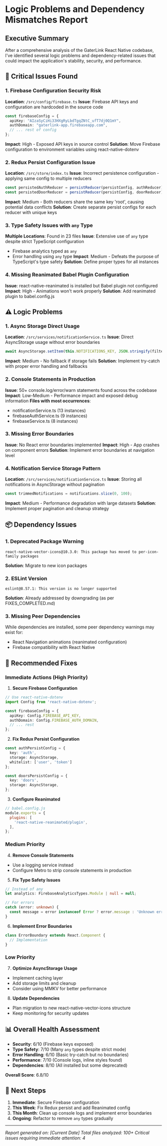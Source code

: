 # Logic Problems and Dependency Mismatches Report

## Executive Summary

After a comprehensive analysis of the GaterLink React Native codebase, I've identified several logic problems and dependency-related issues that could impact the application's stability, security, and performance.

## 🚨 Critical Issues Found

### 1. **Firebase Configuration Security Risk**
**Location**: `/src/config/firebase.ts`
**Issue**: Firebase API keys and configuration are hardcoded in the source code
```typescript
const firebaseConfig = {
  apiKey: "AIzaSyCiHi33HXgRyLbdTgqZNtC_ufT7dj0Q1mY",
  authDomain: "gaterlink-app.firebaseapp.com",
  // ... rest of config
};
```
**Impact**: High - Exposed API keys in source control
**Solution**: Move Firebase configuration to environment variables using react-native-dotenv

### 2. **Redux Persist Configuration Issue**
**Location**: `/src/store/index.ts`
**Issue**: Incorrect persistence configuration - applying same config to multiple reducers
```typescript
const persistedAuthReducer = persistReducer(persistConfig, authReducer);
const persistedDoorReducer = persistReducer(persistConfig, doorReducer);
```
**Impact**: Medium - Both reducers share the same key 'root', causing potential data conflicts
**Solution**: Create separate persist configs for each reducer with unique keys

### 3. **Type Safety Issues with `any` Type**
**Multiple Locations**: Found in 23 files
**Issue**: Extensive use of `any` type despite strict TypeScript configuration
- Firebase analytics typed as `any`
- Error handling using `any` type
**Impact**: Medium - Defeats the purpose of TypeScript's type safety
**Solution**: Define proper types for all instances

### 4. **Missing Reanimated Babel Plugin Configuration**
**Issue**: react-native-reanimated is installed but Babel plugin not configured
**Impact**: High - Animations won't work properly
**Solution**: Add reanimated plugin to babel.config.js

## ⚠️ Logic Problems

### 1. **Async Storage Direct Usage**
**Location**: `/src/services/notificationService.ts`
**Issue**: Direct AsyncStorage usage without error boundaries
```typescript
await AsyncStorage.setItem(this.NOTIFICATIONS_KEY, JSON.stringify(filteredNotifications));
```
**Impact**: Medium - No fallback if storage fails
**Solution**: Implement try-catch with proper error handling and fallbacks

### 2. **Console Statements in Production**
**Issue**: 50+ console.log/error/warn statements found across the codebase
**Impact**: Low-Medium - Performance impact and exposed debug information
**Files with most occurrences**:
- notificationService.ts (13 instances)
- firebaseAuthService.ts (9 instances)
- firebaseService.ts (8 instances)

### 3. **Missing Error Boundaries**
**Issue**: No React error boundaries implemented
**Impact**: High - App crashes on component errors
**Solution**: Implement error boundaries at navigation level

### 4. **Notification Service Storage Pattern**
**Location**: `/src/services/notificationService.ts`
**Issue**: Storing all notifications in AsyncStorage without pagination
```typescript
const trimmedNotifications = notifications.slice(0, 100);
```
**Impact**: Medium - Performance degradation with large datasets
**Solution**: Implement proper pagination and cleanup strategy

## 📦 Dependency Issues

### 1. **Deprecated Package Warning**
```
react-native-vector-icons@10.3.0: This package has moved to per-icon-family packages
```
**Solution**: Migrate to new icon packages

### 2. **ESLint Version**
```
eslint@8.57.1: This version is no longer supported
```
**Solution**: Already addressed by downgrading (as per FIXES_COMPLETED.md)

### 3. **Missing Peer Dependencies**
While dependencies are installed, some peer dependency warnings may exist for:
- React Navigation animations (reanimated configuration)
- Firebase compatibility with React Native

## 🔧 Recommended Fixes

### Immediate Actions (High Priority)

1. **Secure Firebase Configuration**
```typescript
// Use react-native-dotenv
import Config from 'react-native-dotenv';

const firebaseConfig = {
  apiKey: Config.FIREBASE_API_KEY,
  authDomain: Config.FIREBASE_AUTH_DOMAIN,
  // ... rest
};
```

2. **Fix Redux Persist Configuration**
```typescript
const authPersistConfig = {
  key: 'auth',
  storage: AsyncStorage,
  whitelist: ['user', 'token']
};

const doorsPersistConfig = {
  key: 'doors',
  storage: AsyncStorage,
};
```

3. **Configure Reanimated**
```javascript
// babel.config.js
module.exports = {
  plugins: [
    'react-native-reanimated/plugin',
  ],
};
```

### Medium Priority

4. **Remove Console Statements**
- Use a logging service instead
- Configure Metro to strip console statements in production

5. **Fix Type Safety Issues**
```typescript
// Instead of any
let analytics: FirebaseAnalyticsTypes.Module | null = null;

// For errors
catch (error: unknown) {
  const message = error instanceof Error ? error.message : 'Unknown error';
}
```

6. **Implement Error Boundaries**
```typescript
class ErrorBoundary extends React.Component {
  // Implementation
}
```

### Low Priority

7. **Optimize AsyncStorage Usage**
- Implement caching layer
- Add storage limits and cleanup
- Consider using MMKV for better performance

8. **Update Dependencies**
- Plan migration to new react-native-vector-icons structure
- Keep monitoring for security updates

## 📊 Overall Health Assessment

- **Security**: 6/10 (Firebase keys exposed)
- **Type Safety**: 7/10 (Many `any` types despite strict mode)
- **Error Handling**: 6/10 (Basic try-catch but no boundaries)
- **Performance**: 7/10 (Console logs, inline styles found)
- **Dependencies**: 8/10 (All installed but some deprecated)

**Overall Score**: 6.8/10

## 🎯 Next Steps

1. **Immediate**: Secure Firebase configuration
2. **This Week**: Fix Redux persist and add Reanimated config
3. **This Month**: Clean up console logs and implement error boundaries
4. **Ongoing**: Refactor to remove `any` types gradually

---

*Report generated on: [Current Date]*
*Total files analyzed: 100+*
*Critical issues requiring immediate attention: 4*

